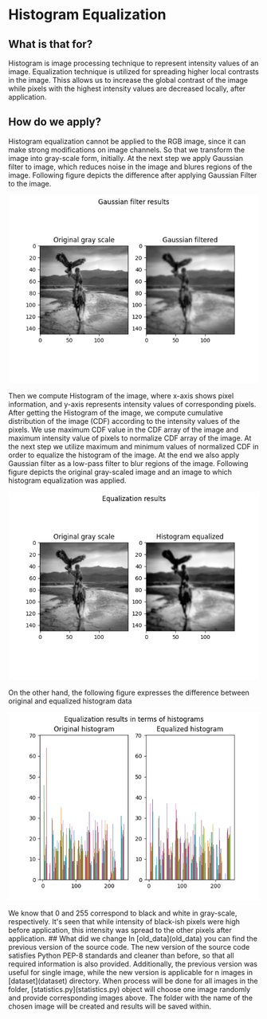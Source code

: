 # Histogram Equalization
## What is that for?
Histogram is image processing technique to represent intensity values of an image. Equalization technique is utilized for spreading higher local contrasts in the image.
Thiss allows us to increase the global contrast of the image while pixels with the highest intensity values are decreased locally, after application.
## How do we apply?
Histogram equalization cannot be applied to the RGB image, since it can make strong modifications on image channels. So that we transform the image into gray-scale form, initially. At the next step we apply Gaussian filter to image, which reduces noise in the image and blures regions of the image. Following figure depicts the difference after applying Gaussian Filter to the image.
<p align="center">
<img src="examples_dir/eagleHorse.jpg/gaussian.png" >
</p>
Then we compute Histogram of the image, where x-axis shows pixel information, and y-axis represents intensity values of corresponding pixels. After getting the Histogram of the image, we compute cumulative distribution of the image (CDF) according to the intensity values of the pixels. We use maximum CDF value in the CDF array of the image and maximum intensity value of pixels to normalize CDF array of the image. At the next step we utilize maximum and minimum values of normalized CDF in order to equalize the histogram of the image. At the end we also apply Gaussian filter as a low-pass filter to blur regions of the image. Following figure depicts the original gray-scaled image and an image to which histogram equalization was applied.
<p align="center">
<img src="examples_dir/eagleHorse.jpg/equalized.png" >
</p>
On the other hand, the following figure expresses the difference between original and equalized histogram data
<p align="center">
<img src="examples_dir/eagleHorse.jpg/histograms.png" >
</p>
We know that 0 and 255 correspond to black and white in gray-scale, respectively. It's seen that while intensity of black-ish pixels were high before application, this intensity was spread to the other pixels after application.
## What did we change
In [old_data](old_data) you can find the previous version of the source code. The new version of the source code satisfies Python PEP-8 standards and cleaner than before, so that all required information is also provided. Additionally, the previous version was useful for single image, while the new version is applicable for n images in [dataset](dataset) directory. When process will be done for all images in the folder, [statistics.py](statistics.py) object will choose one image randomly and provide corresponding images above. The folder with the name of the chosen image will be created and results will be saved within.
